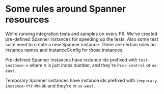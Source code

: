 # Some rules around Spanner resources

We're running integration tests and samples on every PR. We've created
pre-defined Spanner instances for speeding up the tests. Also some test suite
need to create a new Spanner instance. There are certain rules on instance names
and InstanceConfig for those instances.

Pre-defined Spanner instances have instance ids prefixed with `test-instance-n`
where n is just index number, and they're in `us-central` or `us-east`.

Temporary Spanner instances have instance ids prefixed with
`temporary-instance-YYY-MM-DD` and they're in `us-west`.
